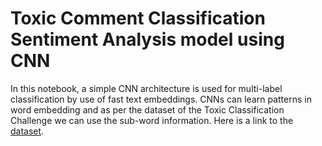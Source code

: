 # Toxic Comment Classification Sentiment Analysis model using CNN
In this notebook, a simple CNN architecture is used for multi-label classification by use of fast text embeddings. CNNs can learn patterns in word embedding and as per the dataset of the Toxic Classification Challenge we can use the sub-word information. Here is a link to the <a href="https://www.kaggle.com/c/jigsaw-toxic-comment-classification-challenge/data">dataset</a>.
